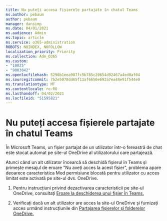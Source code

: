 ```yaml
---
title: Nu puteți accesa fișierele partajate în chatul Teams
ms.author: pebaum
author: pebaum
manager: dansimp
ms.date: 04/01/2021
ms.audience: Admin
ms.topic: article
ms.service: o365-administration
ROBOTS: NOINDEX, NOFOLLOW
localization_priority: Priority
ms.collection: Adm_O365
ms.custom:
- "10825"
- "9003042"
ms.openlocfilehash: 5290b1eea907fc5b785c20654d92467a4ed0af04
ms.sourcegitcommit: 7b2e5078dd65f11af6650e692a7ea48e91f544e0
ms.translationtype: MT
ms.contentlocale: ro-RO
ms.lasthandoff: 04/02/2021
ms.locfileid: "51595821"
---
```

# <a name="unable-to-access-files-shared-in-teams-chat"></a>Nu puteți accesa fișierele partajate în chatul Teams

În Microsoft Teams, un fișier partajat de un utilizator într-o fereastră de chat este stocat automat pe site-ul OneDrive al utilizatorului care partajează.

Atunci când un alt utilizator încearcă să deschidă fișierul în Teams și primește mesajul de eroare "Nu aveți acces la acest fișier", problema apare deoarece caracteristica Mod permisiune blocată pentru utilizator cu acces limitat este activată pe site-ul dvs. OneDrive.

1. Pentru instrucțiuni privind dezactivarea caracteristicii pe site-ul OneDrive, consultați [Eroare la deschiderea unui fișier în Teams.](https://go.microsoft.com/fwlink/?linkid=2155733)

1. Verificați dacă un alt utilizator are acces la site-ul OneDrive și furnizați acces urmând instrucțiunile din [Partajarea fișierelor și folderelor OneDrive.](https://go.microsoft.com/fwlink/?linkid=2156017)